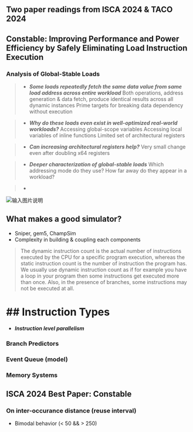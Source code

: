 ## Two paper readings from ISCA 2024 & TACO 2024
## Constable: Improving Performance and Power Efficiency by Safely Eliminating Load Instruction Execution
### Analysis of Global-Stable Loads
>- ***Some loads repeatedly fetch the same data value from same load address across entire workload***
Both operations, address generation & data fetch, produce identical results across all dynamic instances
Prime targets for breaking data dependency without execution

> - ***Why do these loads even exist in well-optimized real-world workloads?***
Accessing global-scope variables
Accessing local variables of inline functions
Limited set of architectural registers

>- ***Can increasing architectural registers help?***
Very small change even after doubling x64 registers

>- ***Deeper characterization of global-stable loads***
Which addressing mode do they use?
How far away do they appear in a workload?

>- 
![输入图片说明](./img/fraction_of_global_load/41VnFLmKcjqLp28r.png)
## What makes a good simulator?
- Sniper, gem5, ChampSim
- Complexity in building & coupling each components

> The dynamic instruction count is the actual number of instructions executed by the CPU for a specific program execution, whereas the static instruction count is the number of instruction the program has.
We usually use dynamic instruction count as if for example you have a loop in your program then some instructions get executed more than once. Also, in the presence of branches, some instructions may not be executed at all.
# ## Instruction Types
- ***Instruction level parallelism***
### Branch Predictors
### Event Queue (model)
### Memory Systems

## ISCA 2024 Best Paper: Constable
### On inter-occurance distance (reuse interval)
- Bimodal behavior (< 50 && > 250)
<!--stackedit_data:
eyJoaXN0b3J5IjpbNTk5MjUwMTI5LC04NTEyMDE2NTIsLTIwNT
I4OTQ0MDgsMjAzMjI1Njc0M119
-->